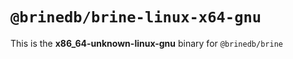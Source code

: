 # `@brinedb/brine-linux-x64-gnu`

This is the **x86_64-unknown-linux-gnu** binary for `@brinedb/brine`
